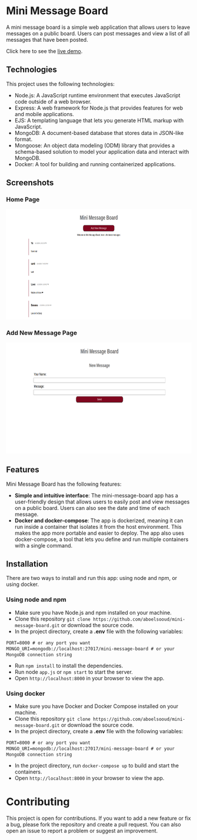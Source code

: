 # Mini Message Board

A mini message board is a simple web application that allows users to leave messages on a public board. Users can post messages and view a list of all messages that have been posted.

Click here to see the [live demo](https://mini-message-board-rttb.onrender.com).

## Technologies

This project uses the following technologies:

- Node.js: A JavaScript runtime environment that executes JavaScript code outside of a web browser.
- Express: A web framework for Node.js that provides features for web and mobile applications.
- EJS: A templating language that lets you generate HTML markup with JavaScript.
- MongoDB: A document-based database that stores data in JSON-like format.
- Mongoose: An object data modeling (ODM) library that provides a schema-based solution to model your application data and interact with MongoDB.
- Docker: A tool for building and running containerized applications.

## Screenshots

### Home Page
<img src="public/assets/Screenshot-homepage.png" height="300" alt="Screenshot-homepage">

### Add New Message Page
<img src="public/assets/Screenshot-new-message.png" height="300" alt="Screenshot-new-message">

## Features

Mini Message Board has the following features:

- **Simple and intuitive interface**: The mini-message-board app has a user-friendly design that allows users to easily post and view messages on a public board. Users can also see the date and time of each message.
- **Docker and docker-compose**: The app is dockerized, meaning it can run inside a container that isolates it from the host environment. This makes the app more portable and easier to deploy. The app also uses docker-compose, a tool that lets you define and run multiple containers with a single command.

## Installation

There are two ways to install and run this app: using node and npm, or using docker.

### Using node and npm

- Make sure you have Node.js and npm installed on your machine.
- Clone this repository ```git clone https://github.com/aboelsooud/mini-message-board.git``` or download the source code.
- In the project directory, create a **.env** file with the following variables:
```shell
PORT=8000 # or any port you want
MONGO_URI=mongodb://localhost:27017/mini-message-board # or your MongoDB connection string
```
- Run ```npm install``` to install the dependencies.
- Run node ```app.js``` or ```npm start``` to start the server.
- Open ```http://localhost:8000``` in your browser to view the app.

### Using docker

- Make sure you have Docker and Docker Compose installed on your machine.
- Clone this repository ```git clone https://github.com/aboelsooud/mini-message-board.git``` or download the source code.
- In the project directory, create a **.env** file with the following variables:
```shell
PORT=8000 # or any port you want
MONGO_URI=mongodb://localhost:27017/mini-message-board # or your MongoDB connection string
```
- In the project directory, run `docker-compose up` to build and start the containers.
- Open ```http://localhost:8000``` in your browser to view the app.

# Contributing

This project is open for contributions. If you want to add a new feature or fix a bug, please fork the repository and create a pull request. You can also open an issue to report a problem or suggest an improvement.
